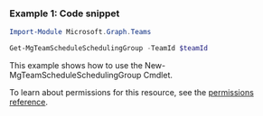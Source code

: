 ### Example 1: Code snippet

```powershellImport-Module Microsoft.Graph.Teams

Get-MgTeamScheduleSchedulingGroup -TeamId $teamId
```
This example shows how to use the New-MgTeamScheduleSchedulingGroup Cmdlet.
To learn about permissions for this resource, see the [permissions reference](/graph/permissions-reference).

